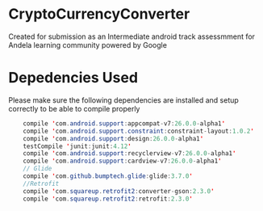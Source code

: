 # CryptoCurrencyConverter
Created for submission as an Intermediate android track assessmment for Andela learning community powered by Google

# Depedencies Used
Please make sure the following dependencies are installed and setup correctly to be able to compile properly
```java
    compile 'com.android.support:appcompat-v7:26.0.0-alpha1'
    compile 'com.android.support.constraint:constraint-layout:1.0.2'
    compile 'com.android.support:design:26.0.0-alpha1'
    testCompile 'junit:junit:4.12'
    compile 'com.android.support:recyclerview-v7:26.0.0-alpha1'
    compile 'com.android.support:cardview-v7:26.0.0-alpha1'
    // Glide
    compile 'com.github.bumptech.glide:glide:3.7.0'
    //Retrofit
    compile 'com.squareup.retrofit2:converter-gson:2.3.0'
    compile 'com.squareup.retrofit2:retrofit:2.3.0'
```
